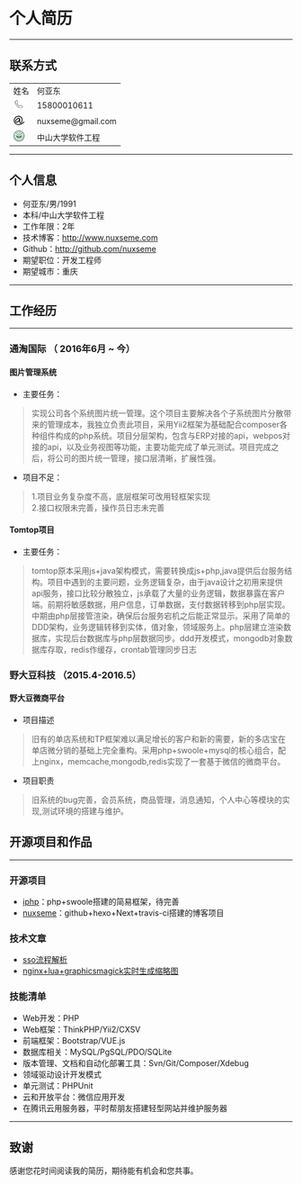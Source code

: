 # 个人简历
***

## 联系方式
<table>
<tr>
<td>姓名</td>
<td>何亚东</td>
</tr>
<tr>
<td><img src='Image/call.png' width='20' height="20"/></td>
<td>15800010611</td>
</tr>
<tr>
<td><img src='Image/email.png'  width='20' height="20"/></td>
<td>nuxseme@gmail.com</td>
</tr>
<tr><td><img src='Image/sunyatsen.jpg'  width='20' height="20"/></td>
<td>中山大学软件工程</td></tr>
</table>

---

## 个人信息

 - 何亚东/男/1991 
 - 本科/中山大学软件工程 
 - 工作年限：2年 
 - 技术博客：http://www.nuxseme.com
 - Github：http://github.com/nuxseme
 - 期望职位：开发工程师  
 - 期望城市：重庆  
 
 
---

## 工作经历
***

### 通淘国际 （ 2016年6月 ~ 今）

#### 图片管理系统
* 主要任务：  
>实现公司各个系统图片统一管理。这个项目主要解决各个子系统图片分散带来的管理成本，我独立负责此项目，采用Yii2框架为基础配合composer各种组件构成的php系统。项目分层架构，包含与ERP对接的api，webpos对接的api，以及业务视图等功能，主要功能完成了单元测试。项目完成之后，将公司的图片统一管理，接口层清晰，扩展性强。    
* 项目不足：
>1.项目业务复杂度不高，底层框架可改用轻框架实现  
2.接口权限未完善，操作员日志未完善

#### Tomtop项目
* 主要任务：
>tomtop原本采用js+java架构模式，需要转换成js+php,java提供后台服务结构。项目中遇到的主要问题，业务逻辑复杂，由于java设计之初用来提供api服务，接口比较分散独立，js承载了大量的业务逻辑，数据暴露在客户端。前期将敏感数据，用户信息，订单数据，支付数据转移到php层实现。中期由php层接管渲染，确保后台服务宕机之后能正常显示。采用了简单的DDD架构，业务逻辑转移到实体，值对象，领域服务上。php层建立渲染数据库，实现后台数据库与php层数据同步。ddd开发模式，mongodb对象数据库存取，redis作缓存，crontab管理同步日志


### 野大豆科技 （2015.4-2016.5）

#### 野大豆微商平台
* 项目描述
>旧有的单店系统和TP框架难以满足增长的客户和新的需要，新的多店宝在单店微分销的基础上完全重构。采用php+swoole+mysql的核心组合，配上nginx，memcache,mongodb,redis实现了一套基于微信的微商平台。  
* 项目职责
>旧系统的bug完善，会员系统，商品管理，消息通知，个人中心等模块的实现,测试环境的搭建与维护。  


## 开源项目和作品
***

### 开源项目
 - [iphp](http://github.com/nuxseme/iphp)：php+swoole搭建的简易框架，待完善
 - [nuxseme](http://www.nuxseme.com)：github+hexo+Next+travis-ci搭建的博客项目

### 技术文章

- [sso流程解析](http://nuxseme.com/sso/sso)
- [nginx+lua+graphicsmagick实时生成缩略图](http://nuxseme.com/php/nginx+lua+graphicsmagick%E5%AE%9E%E6%97%B6%E7%94%9F%E6%88%90%E7%BC%A9%E7%95%A5%E5%9B%BE) 


### 技能清单

- Web开发：PHP
- Web框架：ThinkPHP/Yii2/CXSV
- 前端框架：Bootstrap/VUE.js
- 数据库相关：MySQL/PgSQL/PDO/SQLite
- 版本管理、文档和自动化部署工具：Svn/Git/Composer/Xdebug
- 领域驱动设计开发模式
- 单元测试：PHPUnit
- 云和开放平台：微信应用开发
- 在腾讯云用服务器，平时帮朋友搭建轻型网站并维护服务器

---

## 致谢
感谢您花时间阅读我的简历，期待能有机会和您共事。
